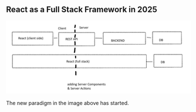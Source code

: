 ## React as a Full Stack Framework in 2025

![React as a Full Stack Framework](image.png)

The new paradigm in the image above has started.
 
